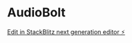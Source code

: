 # AudioBolt

[Edit in StackBlitz next generation editor ⚡️](https://stackblitz.com/~/github.com/scotty-git/AudioBolt)